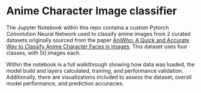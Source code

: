 # Anime Character Image classifier
 The Jupyter Notebook within this repo contains a custom Pytorch Convolution Neural Network used to classify anime images from 2 curated datasets originally sourced from the paper [AniWho: A Quick and Accurate Way to Classify Anime Character Faces in Images](https://arxiv.org/pdf/2208.11012v3). This dataset uses four classes, with 50 images each.

 Within the notebook is a full walkthrough showing how data was loaded, the model build and layers calculated, training, and performance validation. Additionally, there are visualizations included to assess the dataset, overall model performance, and prediction accuracies.
